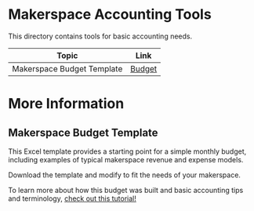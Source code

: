 # Makerspace Accounting Tools
This directory contains tools for basic accounting needs.

Topic | Link  
------|------
Makerspace Budget Template | [Budget](https://github.com/microsoft/MakerCommunityResources/blob/main/Makerspaces/Accounting/MakerspaceBudgetTemplateV2.xlsx)

# More Information
## Makerspace Budget Template
This Excel template provides a starting point for a simple monthly budget, including examples of typical makerspace revenue and expense models.

Download the template and modify to fit the needs of your makerspace.

To learn more about how this budget was built and basic accounting tips and terminology, [check out this tutorial!](https://www.instructables.com/id/Using-Excel-for-Makerspace-Budgets/)
